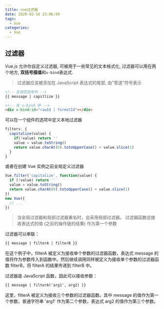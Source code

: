```yaml
---
title: vue过滤器
date: 2020-02-16 23:06:09
tags:
  - Vue
categories:
  - Vue
---
```


## 过滤器

Vue.js 允许你自定义过滤器, 可被用于一些常见的文本格式化, 过滤器可以用在两个地方, **双括号插值**和`v-bind`表达式.

> 过滤器应该被添加在 JavaScript 表达式的尾部, 由"管道"符号表示

```html
<!-- 在双花括号中 -->
{{ message | capitlize }}

<!-- 在 v-bind 中 -->
<div v-bind:id="rawId | formatId"></div>
```

可以在一个组件的选项中定义本地过滤器

```js
filters: {
  capitalize(value) {
    if(!value) return ''
    value = value.toString()
    return value.charAt(0).totoUpperCase() + value.slice(1)
  }
}
```

或者在创建 Vue 实例之前全局定义过滤器

```js
Vue.filter('capitalize', function(value) {
  if (!value) return ''
  value = value.toString()
  return value.charAt(0).totoUpperCase() + value.slice(1)
})
new Vue({
  // ...
})
```

> 当全局过滤器和局部过滤器重名时，会采用局部过滤器。
> 过滤器函数总接收表达式的值 (之前的操作链的结果) 作为第一个参数

过滤器可以串联：

```html
{{ message | filterA | filterB }}
```

在这个例子中，filterA 被定义为接收单个参数的过滤器函数，表达式 message 的值将作为参数传入到函数中。然后继续调用同样被定义为接收单个参数的过滤器函数 filterB，将 filterA 的结果传递到 filterB 中。

过滤器是 JavaScript 函数，因此可以接收参数：

```html
{{ message | filterA('arg1', arg2) }}
```

这里，filterA 被定义为接收三个参数的过滤器函数。其中 message 的值作为第一个参数，普通字符串 'arg1' 作为第二个参数，表达式 arg2 的值作为第三个参数。
